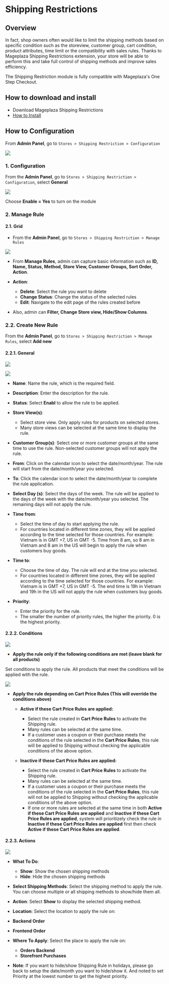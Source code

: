 # Shipping Restrictions

## Overview

In fact, shop owners often would like to limit the shipping methods based on specific condition such as the storeview, customer group, cart condition, product attributes, time limit or the compatibility with sales rules. Thanks to Mageplaza Shipping Restrictions extension, your store will be able to perform this and take full control of shipping methods and improve sales efficiency.

The Shipping Restriction module is fully compatible with Mageplaza's One Step Checkout.

## How to download and install

- Download Mageplaza Shipping Restrictions
- [How to Install](https://www.mageplaza.com/install-magento-2-extension/)


## How to Configuration

From **Admin Panel**, go to `Stores > Shipping Restriction > Configuration`

![](https://i.imgur.com/g39bBQX.png)

### 1. Configuration

From the **Admin Panel**, go to `Stores > Shipping Restriction > Configuration`, select **General**

![](https://i.imgur.com/3EqNhqX.png)

Choose **Enable = Yes** to turn on the module

### 2. Manage Rule

#### 2.1. Grid

- From the **Admin Panel**, go to `Stores > Shipping Restriction > Manage Rules`

![](https://i.imgur.com/ctkUae7.png)

- From **Manage Rules**, admin can capture basic information such as **ID, Name, Status, Method, Store View, Customer Groups, Sort Order, Action**.

- **Action**:
  - **Delete**: Select the rule you want to delete
  - **Change Status**: Change the status of the selected rules
  - **Edit**: Navigate to the edit page of the rules created before
  
- Also, admin can **Filter, Change Store view, Hide/Show Columns**.

### 2.2. Create New Rule

From the **Admin Panel**, go to `Stores > Shipping Restriction > Manage Rules`, select **Add new**


#### 2.2.1. General

![](https://i.imgur.com/AOxl3ys.png)

![](https://i.imgur.com/3mwLpZ5.png)


- **Name**: Name the rule, which is the required field.

- **Description**: Enter the description for the rule.

- **Status**: Select **Enabl** to allow the rule to be applied.

- **Store View(s)**:
  - Select store view. Only apply rules for products on selected stores.
  - Many store views can be selected at the same time to display the rule.
  
- **Customer Group(s)**: Select one or more customer groups at the same time to use the rule. Non-selected customer groups will not apply the rule.

- **From**: Click on the calendar icon to select the date/month/year. The rule will start from the date/month/year you selected.

- **To**: Click the calendar icon to select the date/month/year to complete the rule application.

- **Select Day (s)**: Select the days of the week. The rule will be applied to the days of the week with the date/month/year you selected. The remaining days will not apply the rule.

- **Time from**:
  - Select the time of day to start applying the rule.
  - For countries located in different time zones, they will be applied according to the time selected for those countries. For example: Vietnam is in GMT +7, US in GMT -5. Time from 8 am, so 8 am in Vietnam and 8 am in the US will begin to apply the rule when customers buy goods.
  
- **Time to**:
  - Choose the time of day. The rule will end at the time you selected.
  - For countries located in different time zones, they will be applied according to the time selected for those countries. For example: Vietnam is in GMT +7, US in GMT -5. The end time is 19h in Vietnam and 19h in the US will not apply the rule when customers buy goods.
  
- **Priority**:
  - Enter the priority for the rule.
  - The smaller the number of priority rules, the higher the priority. 0 is the highest priority.


#### 2.2.2. Conditions

![](https://i.imgur.com/k86Nj8S.png)

- **Apply the rule only if the following conditions are met (leave blank for all products)**

Set conditions to apply the rule. All products that meet the conditions will be applied with the rule.

![](https://i.imgur.com/qkvqc2z.png)

- **Apply the rule depending on Cart Price Rules (This will override the conditions above)**

  - **Active if these Cart Price Rules are applied:**
    - Select the rule created in **Cart Price Rules** to activate the Shipping rule.
    - Many rules can be selected at the same time.
    - If a customer uses a coupon or their purchase meets the conditions of the rule selected in the **Cart Price Rules**, this rule will be applied to Shipping without checking the applicable conditions of the above option.

  - **Inactive if these Cart Price Rules are applied:**
    - Select the rule created in **Cart Price Rules** to activate the Shipping rule.
    - Many rules can be selected at the same time.
    - If a customer uses a coupon or their purchase meets the conditions of the rule selected in the **Cart Price Rules**, this rule will not be applied to Shipping without checking the applicable conditions of the above option. 
    - If one or more rules are selected at the same time in both **Active if these Cart Price Rules are applied** and **Inactive if these Cart Price Rules are applied**, system will prioritizely check the rule in **Inactive if these Cart Price Rules are applied** first then check **Active if these Cart Price Rules are applied**. 
    
#### 2.2.3. Actions

![](https://i.imgur.com/9Icq0VL.png)

- **What To Do**: 
  - **Show**: Show the chosen shipping methods
  - **Hide**: Hide the chosen shipping methods


- **Select Shipping Methods**: Select the shipping method to apply the rule. You can choose multiple or all shipping methods to show/hide them all.
- **Action**: Select **Show** to display the selected shipping method.
- **Location**: Select the location to apply the rule on:
- **Backend Order**
- **Frontend Order**
- **Where To Apply**: Select the place to apply the rule on:
  - **Orders Backend**
  - **Storefront Purchases**
  
- **Note**: If you want to hide/show Shipping Rule in holidays, please go back to setup the date/month you want to hide/show it. And noted to set Priority at the lowest number to get the highest priority.
